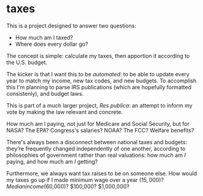 # taxes

This is a project designed to answer two questions:

- How much am I taxed?
- Where does every dollar go?

The concept is simple: calculate my taxes, then apportion it according to the
U.S. budget.

The kicker is that I want this to be *automated*: to be able to update every
year to match my income, new tax codes, and new budgets. To accomplish this
I'm planning to parse IRS publications (which are hopefully formatted
consistenly), and budget laws.

This is part of a much larger project, *Res publica*: an attempt to inform my
vote by making the law relevant and concrete.

How much am I paying, not just for Medicare and Social Security, but for
NASA? The EPA? Congress's salaries? NOAA? The FCC? Welfare benefits?

There's always been a disconnect between national taxes and budgets: they're
frequently changed independently of one another, according to philosophies of
government rather than real valuations: how much am *I* paying, and how much
am *I* getting?

Furthermore, we always want tax raises to be on someone else. How would my
taxes go up if I made minimum wage over a year ($15,000)? Median income
($60,000)? $100,000? $1,000,000?
